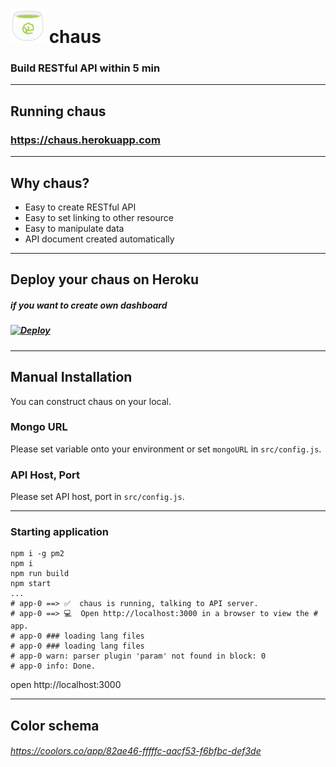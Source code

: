 <link href="https://raw.githubusercontent.com/sideroad/chaus/master/readme.css" rel="stylesheet" ></link>

<!-- $theme: gaia -->

# <div class="lead" ><img src=https://raw.githubusercontent.com/sideroad/chaus/master/static/images/logo.png width="55px" /> chaus</div>

### Build RESTful API within 5 min

---

## Running chaus

### https://chaus.herokuapp.com

---

## Why chaus?
- Easy to create RESTful API
- Easy to set linking to other resource
- Easy to manipulate data
- API document created automatically

---

## Deploy your chaus on Heroku

##### if you want to create own dashboard

##### [![Deploy](https://www.herokucdn.com/deploy/button.svg)](https://heroku.com/deploy?template=https://github.com/sideroad/chaus)

---

## Manual Installation
You can construct chaus on your local.

### Mongo URL
Please set variable onto your environment or set `mongoURL` in `src/config.js`.

### API Host, Port
Please set API host, port in `src/config.js`.

---

### Starting application

```
npm i -g pm2
npm i
npm run build
npm start
...
# app-0 ==> ✅  chaus is running, talking to API server.
# app-0 ==> 💻  Open http://localhost:3000 in a browser to view the # app.
# app-0 ### loading lang files
# app-0 ### loading lang files
# app-0 warn: parser plugin 'param' not found in block: 0
# app-0 info: Done.
```
open http://localhost:3000

---

## Color schema

###### https://coolors.co/app/82ae46-fffffc-aacf53-f6bfbc-def3de
